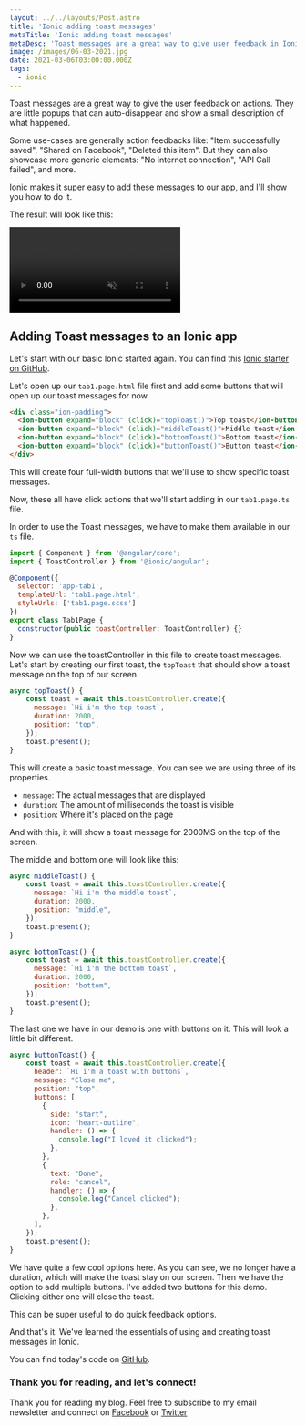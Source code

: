 ```yaml
---
layout: ../../layouts/Post.astro
title: 'Ionic adding toast messages'
metaTitle: 'Ionic adding toast messages'
metaDesc: 'Toast messages are a great way to give user feedback in Ionic mobile apps'
image: /images/06-03-2021.jpg
date: 2021-03-06T03:00:00.000Z
tags:
  - ionic
---
```


Toast messages are a great way to give the user feedback on actions. They are little popups that can auto-disappear and show a small description of what happened.

Some use-cases are generally action feedbacks like: "Item successfully saved", "Shared on Facebook", "Deleted this item". But they can also showcase more generic elements: "No internet connection", "API Call failed", and more.

Ionic makes it super easy to add these messages to our app, and I'll show you how to do it.

The result will look like this:

<video autoplay loop muted playsinline>
  <source src="https://res.cloudinary.com/daily-dev-tips/video/upload/q_auto/toast_y16jhb.webm" type="video/webm" />
  <source src="https://res.cloudinary.com/daily-dev-tips/video/upload/q_auto/toast_z6pdfb.mp4" type="video/mp4" />
</video>

## Adding Toast messages to an Ionic app

Let's start with our basic Ionic started again. You can find this [Ionic starter on GitHub](https://github.com/rebelchris/ionic-app).

Let's open up our `tab1.page.html` file first and add some buttons that will open up our toast messages for now.

```html
<div class="ion-padding">
  <ion-button expand="block" (click)="topToast()">Top toast</ion-button>
  <ion-button expand="block" (click)="middleToast()">Middle toast</ion-button>
  <ion-button expand="block" (click)="bottomToast()">Bottom toast</ion-button>
  <ion-button expand="block" (click)="buttonToast()">Button toast</ion-button>
</div>
```

This will create four full-width buttons that we'll use to show specific toast messages.

Now, these all have click actions that we'll start adding in our `tab1.page.ts` file.

In order to use the Toast messages, we have to make them available in our `ts` file.

```js
import { Component } from '@angular/core';
import { ToastController } from '@ionic/angular';

@Component({
  selector: 'app-tab1',
  templateUrl: 'tab1.page.html',
  styleUrls: ['tab1.page.scss']
})
export class Tab1Page {
  constructor(public toastController: ToastController) {}
}
```

Now we can use the toastController in this file to create toast messages.
Let's start by creating our first toast, the `topToast` that should show a toast message on the top of our screen.

```js
async topToast() {
	const toast = await this.toastController.create({
	  message: `Hi i'm the top toast`,
	  duration: 2000,
	  position: "top",
	});
	toast.present();
}
```

This will create a basic toast message. You can see we are using three of its properties.

- `message`: The actual messages that are displayed
- `duration`: The amount of milliseconds the toast is visible
- `position`: Where it's placed on the page

And with this, it will show a toast message for 2000MS on the top of the screen.

The middle and bottom one will look like this:

```js
async middleToast() {
	const toast = await this.toastController.create({
	  message: `Hi i'm the middle toast`,
	  duration: 2000,
	  position: "middle",
	});
	toast.present();
}

async bottomToast() {
	const toast = await this.toastController.create({
	  message: `Hi i'm the bottom toast`,
	  duration: 2000,
	  position: "bottom",
	});
	toast.present();
}
```

The last one we have in our demo is one with buttons on it.
This will look a little bit different.

```js
async buttonToast() {
	const toast = await this.toastController.create({
	  header: `Hi i'm a toast with buttons`,
	  message: "Close me",
	  position: "top",
	  buttons: [
	    {
	      side: "start",
	      icon: "heart-outline",
	      handler: () => {
	        console.log("I loved it clicked");
	      },
	    },
	    {
	      text: "Done",
	      role: "cancel",
	      handler: () => {
	        console.log("Cancel clicked");
	      },
	    },
	  ],
	});
	toast.present();
}
```

We have quite a few cool options here. As you can see, we no longer have a duration, which will make the toast stay on our screen.
Then we have the option to add multiple buttons. I've added two buttons for this demo. Clicking either one will close the toast.

This can be super useful to do quick feedback options.

And that's it. We've learned the essentials of using and creating toast messages in Ionic.

You can find today's code on [GitHub](https://github.com/rebelchris/ionic-app/tree/toast).

### Thank you for reading, and let's connect!

Thank you for reading my blog. Feel free to subscribe to my email newsletter and connect on [Facebook](https://www.facebook.com/DailyDevTipsBlog) or [Twitter](https://twitter.com/DailyDevTips1)
